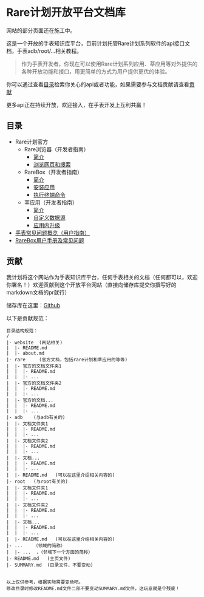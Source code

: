 # Rare计划开放平台文档库
网站的部分页面还在施工中。

这是一个开放的手表知识库平台，目前计划托管Rare计划系列软件的api接口文档，手表adb/root/...相关教程。

> 作为手表开发者，你现在可以使用Rare计划系列应用、莘应用等对外提供的各种开放功能和接口，用更简单的方式为用户提供更优的体验。

你可以通过查看[目录](#目录)检索你关心的api或者功能，如果需要参与文档贡献请查看[贡献](#贡献)

更多api正在持续开放，欢迎接入，在手表开发上互利共赢！

## 目录
* Rare计划官方
  * Rare浏览器（开发者指南）
    * [简介](rare/rarebrowser/README.md)
    * [浏览网页和搜索](rare/rarebrowser/explore.md)
  * RareBox（开发者指南）
    * [简介](rare/rarebox/README.md)
    * [安装应用](rare/rarebox/install.md)
    * [执行终端命令](rare/rarebox/cmd.md)
  * 莘应用（开发者指南）
    * [简介](rare/xin/README.md)
    * [自定义数据源](rare/xin/source.md)
    * [应用内升级](rare/xin/update.md)
* [手表常见问题概览（用户指南）](problem/common.md)
* [RareBox用户手册及常见问题](problem/rarebox.md)

## 贡献
我计划将这个网站作为手表知识库平台，任何手表相关的文档（任何都可以，欢迎你署名！）欢迎贡献到这个开放平台网站（直接向储存库提交你撰写好的markdown文档的pr就行）

储存库在这里：[Github](https://github.com/Genouka/rareplan_docs)

以下是贡献规范：
```
目录结构规范：
/
|- website  (网站相关)
|  |- README.md
|  |- about.md
|- rare     (官方文档，包括rare计划和莘应用的等等)
|  |- 官方的文档文件夹1
|  |  |- README.md
|  |  |- ...
|  |- 官方的文档文件夹2
|  |  |- README.md
|  |  |- ...
|  |- 官方的文档...
|  |  |- README.md
|  |  |- ...
|- adb    (与adb有关的)
|  |- 文档文件夹1
|  |  |- README.md
|  |  |- ...
|  |- 文档文件夹2
|  |  |- README.md
|  |  |- ...
|  |- 文档...
|  |  |- README.md
|  |  |- ...
|  |- README.md   (可以在这里介绍相关内容的)
|- root   (与root有关的)
|  |- 文档文件夹1
|  |  |- README.md
|  |  |- ...
|  |- 文档文件夹2
|  |  |- README.md
|  |  |- ...
|  |- 文档...
|  |  |- README.md
|  |  |- ...
|  |- README.md   (可以在这里介绍相关内容的)
|- ...    （领域的简称）
|  |- ...  ，（邻域下一个方面的简称）
|- README.md   (主页文件)
|- SUMMARY.md  (目录文件，不要变动)


以上仅供参考，根据实际需要变动吧。
修改目录时修改README.md文件二部不要变动SUMMARY.md文件，这玩意就是个残废！
```
